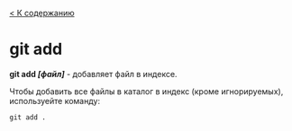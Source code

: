 [< К содержанию](./readme.md) 

# git add



__git add *[файл]*__ - добавляет файл в индексе.

Чтобы добавить все файлы в каталог в индекс (кроме игнорируемых), используейте команду:

```bash=
git add .
```
